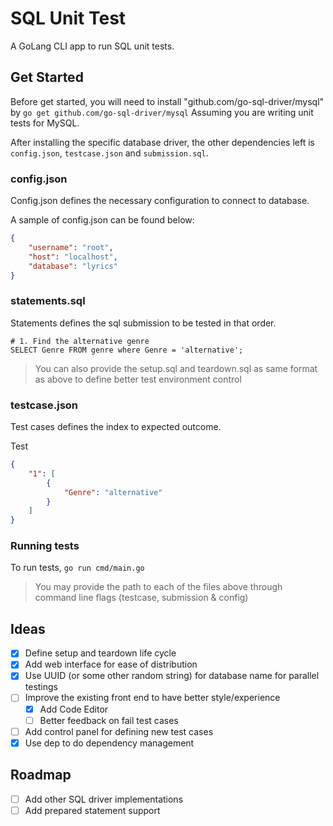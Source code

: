 # SQL Unit Test

A GoLang CLI app to run SQL unit tests.

## Get Started

Before get started, you will need to install "github.com/go-sql-driver/mysql"
by `go get github.com/go-sql-driver/mysql` Assuming you are writing unit tests
for MySQL.

After installing the specific database driver, the other dependencies left is
`config.json`, `testcase.json` and `submission.sql`.

### config.json

Config.json defines the necessary configuration to connect to database.

A sample of config.json can be found below:

```json
{
    "username": "root",
    "host": "localhost",
    "database": "lyrics"
}
```

### statements.sql

Statements defines the sql submission to be tested in that order.

```
# 1. Find the alternative genre
SELECT Genre FROM genre where Genre = 'alternative';
```

> You can also provide the setup.sql and teardown.sql as same format as above to
> define better test environment control

### testcase.json

Test cases defines the index to expected outcome.

Test

```json
{
    "1": [
        {
            "Genre": "alternative"
        }
    ]
}
```

### Running tests

To run tests, `go run cmd/main.go`

> You may provide the path to each of the files above through command line flags (testcase, submission & config)

## Ideas

- [x] Define setup and teardown life cycle
- [x] Add web interface for ease of distribution
- [x] Use UUID (or some other random string) for database name for parallel testings
- [ ] Improve the existing front end to have better style/experience
    - [x] Add Code Editor
    - [ ] Better feedback on fail test cases
- [ ] Add control panel for defining new test cases
- [x] Use dep to do dependency management

## Roadmap

- [ ] Add other SQL driver implementations
- [ ] Add prepared statement support
